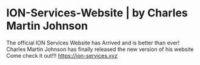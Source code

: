# ION-Services-Website | by Charles Martin Johnson
The official ION Services Website has Arrived and is better than ever!
Charles Martin Johnson has finally released the new version of his website Come check it out!!! 
https://ion-services.xyz
